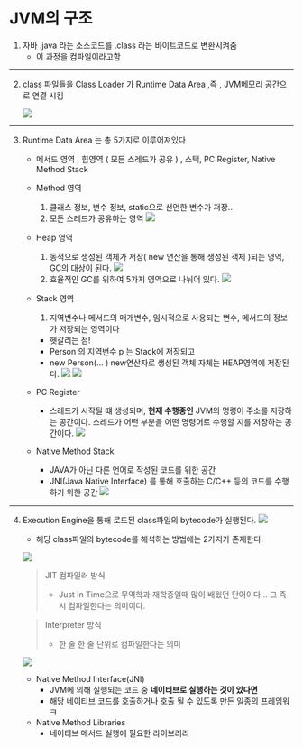 # JVM의 구조

1. 자바 .java 라는 소스코드를 .class 라는 바이트코드로 변환시켜줌
    - 이 과정을 컴파일이라고함

---

2. class 파일들을 Class Loader 가 Runtime Data Area ,즉 , JVM메모리 공간으로 연결 시킴

   ![](https://velog.velcdn.com/images/qkrtkdwns3410/post/085c71ec-9b5a-481e-92b0-d15efbd37d8c/image.png)

---

3. Runtime Data Area 는 총 5가지로 이루어져있다
    - 메서드 영역 , 힙영역 ( 모든 스레드가 공유 ) , 스택, PC Register, Native Method Stack
    
    - Method 영역
        
        1. 클래스 정보, 변수 정보, static으로 선언한 변수가 저장..
        2. 모든 스레드가 공유하는 영역
           ![](https://velog.velcdn.com/images/qkrtkdwns3410/post/ee474bb6-10e6-4799-a5b6-af17934da224/image.png)
    
    - Heap 영역
        
        1. 동적으로 생성된 객체가 저장( new 연산을 통해 생성된 객체 )되는 영역, GC의 대상이 된다.
           ![](https://velog.velcdn.com/images/qkrtkdwns3410/post/cfd66e0c-fa16-4ce5-8d2e-5678039c44bf/image.png)
        2. 효율적인 GC를 위하여 5가지 영역으로 나뉘어 있다.
           ![](https://velog.velcdn.com/images/qkrtkdwns3410/post/6f92f814-4f31-4489-9279-669ce43efec4/image.png)
    
    - Stack 영역
        
        1. 지역변수나 메서드의 매개변수, 임시적으로 사용되는 변수, 메서드의 정보가 저장되는 영역이다
        
        * 헷갈리는 점!
        
        - Person 의 지역변수 p 는 Stack에 저장되고
        - new Person(... ) new연산자로 생성된 객체 자체는 HEAP영역에 저장된다.
          ![](https://velog.velcdn.com/images/qkrtkdwns3410/post/d49ce5b7-2b81-4499-a135-e7f0608ee9c0/image.png)
          ![](https://velog.velcdn.com/images/qkrtkdwns3410/post/29c9d0c9-d01f-42c5-9049-b28f9913e70d/image.png)
    
    - PC Register
        
        - 스레드가 시작될 떄 생성되며, **현재 수행중인** JVM의 명령어 주소를 저장하는 공간이다. 스레드가 어떤 부분을 어떤 명령어로 수행할 지를 저장하는 공간이다.
          ![](https://velog.velcdn.com/images/qkrtkdwns3410/post/72feea7f-83ad-478b-a788-f477dbe6eae3/image.png)
    
    - Native Method Stack
        
        - JAVA가 아닌 다른 언어로 작성된 코드를 위한 공간
        - JNI(Java Native Interface) 를 통해 호출하는 C/C++ 등의 코드를 수행하기 위한 공간
          ![](https://velog.velcdn.com/images/qkrtkdwns3410/post/2fd1d8b9-707c-427d-9ee8-1afee689c2b9/image.png)

---

4. Execution Engine을 통해 로드된 class파일의 bytecode가 실행된다.
   ![](https://velog.velcdn.com/images/qkrtkdwns3410/post/b23c5005-d11e-48cb-bda2-2f4329842386/image.png)
    
    - 해당 class파일의 bytecode를 해석하는 방법에는 2가지가 존재한다.

   ![](https://velog.velcdn.com/images/qkrtkdwns3410/post/285d4ccc-bbc8-4aba-bce4-01b1fd9d8c72/image.png)

   > JIT 컴파일러 방식
   > - Just In Time으로 무역학과 재학중일때 많이 배웠던 단어이다... 그 즉시 컴파일한다는 의미이다.

   > Interpreter 방식
   > - 한 줄 한 줄 단위로 컴파일한다는 의미

   ![](https://velog.velcdn.com/images/qkrtkdwns3410/post/d0c9e5ce-3a1a-45a8-9bf5-afe0f649be89/image.png)
    
    - Native Method Interface(JNI)
        - JVM에 의해 실행되는 코드 중 **네이티브로 실행하는 것이 있다면**
        - 해당 네이티브 코드를 호출하거나 호출 될 수 있도록 만든 일종의 프레임워크
    - Native Method Libraries
        - 네이티브 메서드 실행에 필요한 라이브러리